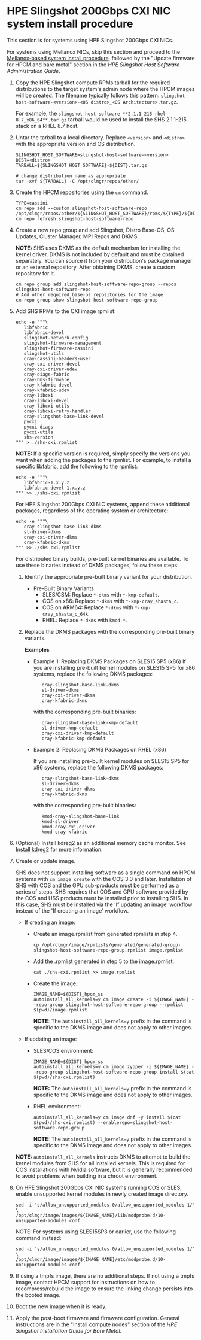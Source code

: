 # HPE Slingshot 200Gbps CXI NIC system install procedure

This section is for systems using HPE Slingshot 200Gbps CXI NICs.

For systems using Mellanox NICs, skip this section and proceed to the [Mellanox-based system install procedure](mellanox_based_system_install_upgrade_procedure.md#mellanox-based-system-installupgrade-procedure), followed by the "Update firmware for HPCM and bare metal" section in the _HPE Slingshot Host Software Administration Guide_.

1. Copy the HPE Slingshot compute RPMs tarball for the required distributions to the target system's admin node where the HPCM images will be created. The filename typically follows this pattern: `slingshot-host-software-<version>-<OS distro>_<OS Architecture>.tar.gz`.

   For example, the `slingshot-host-software-**2.1.1-215-rhel-8.7_x86_64**.tar.gz` tarball would be used to install the SHS 2.1.1-215 stack on a RHEL 8.7 host.

2. Untar the tarball to a local directory. Replace `<version>` and `<distro>` with the appropriate version and OS distribution.

   ```screen
   SLINGSHOT_HOST_SOFTWARE=slingshot-host-software-<version>
   DIST=<distro>
   TARBALL=${SLINGSHOT_HOST_SOFTWARE}-${DIST}.tar.gz

   # change distribution name as appropriate
   tar -xvf ${TARBALL} -C /opt/clmgr/repos/other/
   ```

3. Create the HPCM repositories using the `cm` command.

   ```screen
   TYPE=cassini
   cm repo add --custom slingshot-host-software-repo /opt/clmgr/repos/other/${SLINGSHOT_HOST_SOFTWARE}/rpms/${TYPE}/${DIST}
   cm repo refresh slingshot-host-software-repo
   ```

4. Create a new repo group and add Slingshot, Distro Base-OS, OS Updates, Cluster Manager, MPI Repos and DKMS.

   **NOTE:** SHS uses DKMS as the default mechanism for installing the kernel driver. DKMS is not included by default and must be obtained separately. You can source it from your distribution's package manager or an external repository. After obtaining DKMS, create a custom repository for it.

   ```screen
   cm repo group add slingshot-host-software-repo-group --repos slingshot-host-software-repo
   # Add other required base-os repositories for the image
   cm repo group show slingshot-host-software-repo-group
   ```

5. Add SHS RPMs to the CXI image rpmlist.

   ```screen
   echo -e """\
      libfabric
      libfabric-devel
      slingshot-network-config
      slingshot-firmware-management
      slingshot-firmware-cassini
      slingshot-utils
      cray-cassini-headers-user
      cray-cxi-driver-devel
      cray-cxi-driver-udev
      cray-diags-fabric
      cray-hms-firmware
      cray-kfabric-devel
      cray-kfabric-udev
      cray-libcxi
      cray-libcxi-devel
      cray-libcxi-utils
      cray-libcxi-retry-handler
      cray-slingshot-base-link-devel
      pycxi
      pycxi-diags
      pycxi-utils
      shs-version
   """ > ./shs-cxi.rpmlist
   ```

   **NOTE:** If a specific version is required, simply specify the versions you want when adding the packages to the rpmlist. For example, to install a specific libfabric, add the following to the rpmlist:

   ```screen
   echo -e """\
      libfabric-1.x.y.z
      libfabric-devel-1.x.y.z
   """ >> ./shs-cxi.rpmlist
   ```

   For HPE Slingshot 200Gbps CXI NIC systems, append these additional packages, regardless of the operating system or architecture:

   ```screen
   echo -e """\
      cray-slingshot-base-link-dkms
      sl-driver-dkms
      cray-cxi-driver-dkms
      cray-kfabric-dkms
   """ >> ./shs-cxi.rpmlist
   ```

   For distributed binary builds, pre-built kernel binaries are available. To use these binaries instead of DKMS packages, follow these steps:

   1. Identify the appropriate pre-built binary variant for your distribution.
      
      - Pre-Built Binary Variants
         - SLES/CSM: Replace `*-dkms` with `*-kmp-default`.
         - COS on x86: Replace `*-dkms` with `*-kmp-cray_shasta_c`.
         - COS on ARM64: Replace `*-dkms` with `*-kmp-cray_shasta_c_64k`.
         - RHEL: Replace `*-dkms` with `kmod-*`.
   
   2. Replace the DKMS packages with the corresponding pre-built binary variants.

       **Examples** 
      - Example 1: Replacing DKMS Packages on SLES15 SP5 (x86)
         If you are installing pre-built kernel modules on SLES15 SP5 for x86 systems, replace the following DKMS packages:

         ```screen
            cray-slingshot-base-link-dkms
            sl-driver-dkms
            cray-cxi-driver-dkms
            cray-kfabric-dkms
         ```

         with the corresponding pre-built binaries:

         ```screen
            cray-slingshot-base-link-kmp-default
            sl-driver-kmp-default
            cray-cxi-driver-kmp-default
            cray-kfabric-kmp-default
         ```

      - Example 2: Replacing DKMS Packages on RHEL (x86)

         If you are installing pre-built kernel modules on SLES15 SP5 for x86 systems, replace the following DKMS packages:

         ```screen
            cray-slingshot-base-link-dkms
            sl-driver-dkms
            cray-cxi-driver-dkms
            cray-kfabric-dkms
         ```

         with the corresponding pre-built binaries:

         ```screen
            kmod-cray-slingshot-base-link
            kmod-sl-driver
            kmod-cray-cxi-driver
            kmod-cray-kfabric
         ```

6. (Optional) Install kdreg2 as an additional memory cache monitor.
   See [Install kdreg2](kdreg2_install.md#install-procedure) for more information.

7. Create or update image.

   SHS does not support installing software as a single command on HPCM systems with `cm image create` with the COS 3.0 and later.
   Installation of SHS with COS and the GPU sub-products must be performed as a series of steps. SHS requires that COS and GPU software provided by the COS and USS products must be installed prior to installing SHS.
   In this case, SHS must be installed via the 'If updating an image' workflow instead of the 'If creating an image' workflow.

   - If creating an image:

     - Create an image.rpmlist from generated rpmlists in step 4.

       ```screen
       cp /opt/clmgr/image/rpmlists/generated/generated-group-slingshot-host-software-repo-group.rpmlist image.rpmlist
       ```

     - Add the .rpmlist generated in step 5 to the image.rpmlist.

       ```screen
       cat ./shs-cxi.rpmlist >> image.rpmlist
       ```

     - Create the image.

       ```screen
       IMAGE_NAME=${DIST}_hpcm_ss
       autoinstall_all_kernels=y cm image create -i ${IMAGE_NAME} --repo-group slingshot-host-software-repo-group --rpmlist $(pwd)/image.rpmlist
       ```

       **NOTE:** The `autoinstall_all_kernels=y` prefix in the command is specific to the DKMS image and does not apply to other images.

   - If updating an image:

     - SLES/COS environment:

       ```screen
       IMAGE_NAME=${DIST}_hpcm_ss
       autoinstall_all_kernels=y cm image zypper -i ${IMAGE_NAME} --repo-group slingshot-host-software-repo-group install $(cat $(pwd)/shs-cxi.rpmlist)
       ```

       **NOTE:** The `autoinstall_all_kernels=y` prefix in the command is specific to the DKMS image and does not apply to other images.

     - RHEL environment:

       ```screen
       autoinstall_all_kernels=y cm image dnf -y install $(cat $(pwd)/shs-cxi.rpmlist) --enablerepo=slingshot-host-software-repo-group
       ```

       **NOTE:** The `autoinstall_all_kernels=y` prefix in the command is specific to the DKMS image and does not apply to other images.

   **NOTE:** `autoinstall_all_kernels` instructs DKMS to attempt to build the kernel modules from SHS for all installed kernels. This is required for COS installations with Nvidia software, but it is generally recommended to avoid problems when building in a chroot environment.

8. On HPE Slingshot 200Gbps CXI NIC systems running COS or SLES, enable unsupported kernel modules in newly created image directory.

   ```screen
   sed -i 's/allow_unsupported_modules 0/allow_unsupported_modules 1/' \
   /opt/clmgr/image/images/${IMAGE_NAME}/lib/modprobe.d/10-unsupported-modules.conf
   ```

   NOTE: For systems using SLES15SP3 or earlier, use the following command instead:

   ```screen
   sed -i 's/allow_unsupported_modules 0/allow_unsupported_modules 1/' \
   /opt/clmgr/image/images/${IMAGE_NAME}/etc/modprobe.d/10-unsupported-modules.conf
   ```

9. If using a tmpfs image, there are no additional steps. If not using a tmpfs image, contact HPCM support for instructions on how to recompress/rebuild the image to ensure the linking change persists into the booted image.

10. Boot the new image when it is ready.

11. Apply the post-boot firmware and firmware configuration. General instructions are in the "Install compute nodes" section of the _HPE Slingshot Installation Guide for Bare Metal_.
